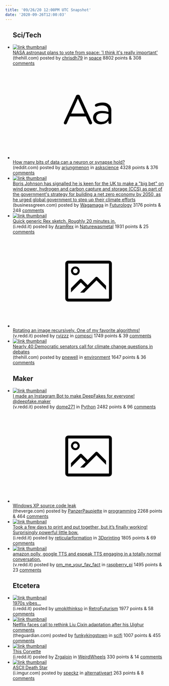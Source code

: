 ```yaml
---
title: '09/26/20 12:00PM UTC Snapshot'
date: '2020-09-26T12:00:03'
---
```

<ul>
<h2>Sci/Tech</h2>

<li><a href='https://thehill.com/blogs/blog-briefing-room/news/518341-nasa-astronaut-will-vote-from-space-i-think-its-really'><img src='https://b.thumbs.redditmedia.com/UMPyuidw939Q_f6SG2JV4dfBs9FbSVwhkMgjgO11dug.jpg' alt='link thumbnail'></a><div><div class='linkTitle'><a href='https://thehill.com/blogs/blog-briefing-room/news/518341-nasa-astronaut-will-vote-from-space-i-think-its-really'>NASA astronaut plans to vote from space: 'I think it's really important'</a></div>(thehill.com) posted by <a href='https://www.reddit.com/user/chrisdh79'>chrisdh79</a> in <a href='https://www.reddit.com/r/space'>space</a> 8802 points & 308 <a href='https://www.reddit.com/r/space/comments/iztxba/nasa_astronaut_plans_to_vote_from_space_i_think/'>comments</a></div></li>

<li><a href='https://www.reddit.com/r/askscience/comments/izjivy/how_many_bits_of_data_can_a_neuron_or_synapse_hold/'><svg version='1.1' viewBox='-34 -12 104 64' preserveAspectRatio='xMidYMid slice' xmlns='http://www.w3.org/2000/svg' xmlns:xlink='http://www.w3.org/1999/xlink'>
    <title>text link thumbnail</title>
    <path d='M12.19,8.84a1.45,1.45,0,0,0-1.4-1h-.12a1.46,1.46,0,0,0-1.42,1L1.14,26.56a1.29,1.29,0,0,0-.14.59,1,1,0,0,0,1,1,1.12,1.12,0,0,0,1.08-.77l2.08-4.65h11l2.08,4.59a1.24,1.24,0,0,0,1.12.83,1.08,1.08,0,0,0,1.08-1.08,1.64,1.64,0,0,0-.14-.57ZM6.08,20.71l4.59-10.22,4.6,10.22Z'>
    </path>
    <path d='M32.24,14.78A6.35,6.35,0,0,0,27.6,13.2a11.36,11.36,0,0,0-4.7,1,1,1,0,0,0-.58.89,1,1,0,0,0,.94.92,1.23,1.23,0,0,0,.39-.08,8.87,8.87,0,0,1,3.72-.81c2.7,0,4.28,1.33,4.28,3.92v.5a15.29,15.29,0,0,0-4.42-.61c-3.64,0-6.14,1.61-6.14,4.64v.05c0,2.95,2.7,4.48,5.37,4.48a6.29,6.29,0,0,0,5.19-2.48V26.9a1,1,0,0,0,1,1,1,1,0,0,0,1-1.06V19A5.71,5.71,0,0,0,32.24,14.78Zm-.56,7.7c0,2.28-2.17,3.89-4.81,3.89-1.94,0-3.61-1.06-3.61-2.86v-.06c0-1.8,1.5-3,4.2-3a15.2,15.2,0,0,1,4.22.61Z'>
    </path>
    </svg></a><div><div class='linkTitle'><a href='https://www.reddit.com/r/askscience/comments/izjivy/how_many_bits_of_data_can_a_neuron_or_synapse_hold/'>How many bits of data can a neuron or synapse hold?</a></div>(reddit.com) posted by <a href='https://www.reddit.com/user/arjungmenon'>arjungmenon</a> in <a href='https://www.reddit.com/r/askscience'>askscience</a> 4328 points & 376 <a href='https://www.reddit.com/r/askscience/comments/izjivy/how_many_bits_of_data_can_a_neuron_or_synapse_hold/'>comments</a></div></li>

<li><a href='https://www.businessgreen.com/news/4020764/boris-johnson-teases-big-bet-uk-wind-hydrogen-ccs'><img src='https://b.thumbs.redditmedia.com/WXF5hGHV_SvQHgWvyO3dqt0wHoIWCtW68VE5l-Kdqyo.jpg' alt='link thumbnail'></a><div><div class='linkTitle'><a href='https://www.businessgreen.com/news/4020764/boris-johnson-teases-big-bet-uk-wind-hydrogen-ccs'>Boris Johnson has signalled he is keen for the UK to make a "big bet" on wind power, hydrogen and carbon capture and storage (CCS) as part of the government's strategy for building a net zero economy by 2050, as he urged global government to step up their climate efforts</a></div>(businessgreen.com) posted by <a href='https://www.reddit.com/user/Wagamaga'>Wagamaga</a> in <a href='https://www.reddit.com/r/Futurology'>Futurology</a> 3176 points & 248 <a href='https://www.reddit.com/r/Futurology/comments/izm0vg/boris_johnson_has_signalled_he_is_keen_for_the_uk/'>comments</a></div></li>

<li><a href='https://i.redd.it/ttjvfohshdp51.jpg'><img src='https://a.thumbs.redditmedia.com/kj6jD6nEDbSfKy9Ihh78AzOQVjEs4-H_iVGJqAE0en8.jpg' alt='link thumbnail'></a><div><div class='linkTitle'><a href='https://i.redd.it/ttjvfohshdp51.jpg'>Quick generic Rex sketch. Roughly 20 minutes in.</a></div>(i.redd.it) posted by <a href='https://www.reddit.com/user/AramRex'>AramRex</a> in <a href='https://www.reddit.com/r/Naturewasmetal'>Naturewasmetal</a> 1931 points & 25 <a href='https://www.reddit.com/r/Naturewasmetal/comments/iztwzt/quick_generic_rex_sketch_roughly_20_minutes_in/'>comments</a></div></li>

<li><a href='https://v.redd.it/d4636nj9sep51'><svg version='1.1' viewBox='-34 -14 104 64' preserveAspectRatio='xMidYMid meet' xmlns='http://www.w3.org/2000/svg' xmlns:xlink='http://www.w3.org/1999/xlink'>
    <title>link thumbnail</title>
    <path d='M32,4H4A2,2,0,0,0,2,6V30a2,2,0,0,0,2,2H32a2,2,0,0,0,2-2V6A2,2,0,0,0,32,4ZM4,30V6H32V30Z'></path>
    <path d='M8.92,14a3,3,0,1,0-3-3A3,3,0,0,0,8.92,14Zm0-4.6A1.6,1.6,0,1,1,7.33,11,1.6,1.6,0,0,1,8.92,9.41Z'></path>
    <path d='M22.78,15.37l-5.4,5.4-4-4a1,1,0,0,0-1.41,0L5.92,22.9v2.83l6.79-6.79L16,22.18l-3.75,3.75H15l8.45-8.45L30,24V21.18l-5.81-5.81A1,1,0,0,0,22.78,15.37Z'></path>
    </svg></a><div><div class='linkTitle'><a href='https://v.redd.it/d4636nj9sep51'>Rotating an image recursively. One of my favorite algorithms!</a></div>(v.redd.it) posted by <a href='https://www.reddit.com/user/rvizzz'>rvizzz</a> in <a href='https://www.reddit.com/r/compsci'>compsci</a> 1749 points & 39 <a href='https://www.reddit.com/r/compsci/comments/izy2kf/rotating_an_image_recursively_one_of_my_favorite/'>comments</a></div></li>

<li><a href='https://thehill.com/policy/energy-environment/517874-nearly-40-democratic-senators-urge-climate-change-questions-in?utm_campaign=Hot%20News&amp;utm_medium=email&amp;_hsmi=96037270&amp;_hsenc=p2ANqtz-9K177G6R07G-OJPoYVjwi4M3N7GVHP4lpVP2er58DRK71iF9qvFyQ6o8CbmjLcuczYLJaGVVIi_Ebtpk0g-yc727w28A&amp;utm_content=96037270&amp;utm_source=hs_email'><img src='https://b.thumbs.redditmedia.com/MBJX-UE5W4jwF7o6h6NLnOH4Nmm-n_3GLqMPcRmKaZs.jpg' alt='link thumbnail'></a><div><div class='linkTitle'><a href='https://thehill.com/policy/energy-environment/517874-nearly-40-democratic-senators-urge-climate-change-questions-in?utm_campaign=Hot%20News&amp;utm_medium=email&amp;_hsmi=96037270&amp;_hsenc=p2ANqtz-9K177G6R07G-OJPoYVjwi4M3N7GVHP4lpVP2er58DRK71iF9qvFyQ6o8CbmjLcuczYLJaGVVIi_Ebtpk0g-yc727w28A&amp;utm_content=96037270&amp;utm_source=hs_email'>Nearly 40 Democratic senators call for climate change questions in debates</a></div>(thehill.com) posted by <a href='https://www.reddit.com/user/pnewell'>pnewell</a> in <a href='https://www.reddit.com/r/environment'>environment</a> 1647 points & 36 <a href='https://www.reddit.com/r/environment/comments/izixge/nearly_40_democratic_senators_call_for_climate/'>comments</a></div></li>

<h2>Maker</h2>

<li><a href='https://v.redd.it/0g28dzoh5dp51'><img src='https://a.thumbs.redditmedia.com/NH4CNhq26r4COOX2VRiPryjnYrsXsVVwsdITbYrLNa8.jpg' alt='link thumbnail'></a><div><div class='linkTitle'><a href='https://v.redd.it/0g28dzoh5dp51'>I made an Instagram Bot to make DeepFakes for everyone! @deepfake.maker</a></div>(v.redd.it) posted by <a href='https://www.reddit.com/user/dome271'>dome271</a> in <a href='https://www.reddit.com/r/Python'>Python</a> 2482 points & 96 <a href='https://www.reddit.com/r/Python/comments/izspe0/i_made_an_instagram_bot_to_make_deepfakes_for/'>comments</a></div></li>

<li><a href='https://www.theverge.com/2020/9/25/21455655/microsoft-windows-xp-source-code-leak'><svg version='1.1' viewBox='-34 -14 104 64' preserveAspectRatio='xMidYMid meet' xmlns='http://www.w3.org/2000/svg' xmlns:xlink='http://www.w3.org/1999/xlink'>
    <title>link thumbnail</title>
    <path d='M32,4H4A2,2,0,0,0,2,6V30a2,2,0,0,0,2,2H32a2,2,0,0,0,2-2V6A2,2,0,0,0,32,4ZM4,30V6H32V30Z'></path>
    <path d='M8.92,14a3,3,0,1,0-3-3A3,3,0,0,0,8.92,14Zm0-4.6A1.6,1.6,0,1,1,7.33,11,1.6,1.6,0,0,1,8.92,9.41Z'></path>
    <path d='M22.78,15.37l-5.4,5.4-4-4a1,1,0,0,0-1.41,0L5.92,22.9v2.83l6.79-6.79L16,22.18l-3.75,3.75H15l8.45-8.45L30,24V21.18l-5.81-5.81A1,1,0,0,0,22.78,15.37Z'></path>
    </svg></a><div><div class='linkTitle'><a href='https://www.theverge.com/2020/9/25/21455655/microsoft-windows-xp-source-code-leak'>Windows XP source code leak</a></div>(theverge.com) posted by <a href='https://www.reddit.com/user/PanzerPaupiette'>PanzerPaupiette</a> in <a href='https://www.reddit.com/r/programming'>programming</a> 2268 points & 464 <a href='https://www.reddit.com/r/programming/comments/izld8y/windows_xp_source_code_leak/'>comments</a></div></li>

<li><a href='https://i.redd.it/14p4s05wnep51.jpg'><img src='https://b.thumbs.redditmedia.com/j_fkCUhAisgMhPYKRhZuVFdiwfVGv1bQqQ6y-ojjC9g.jpg' alt='link thumbnail'></a><div><div class='linkTitle'><a href='https://i.redd.it/14p4s05wnep51.jpg'>Took a few days to print and put together, but it’s finally working! Surprisingly powerful little bow.</a></div>(i.redd.it) posted by <a href='https://www.reddit.com/user/reticularformation'>reticularformation</a> in <a href='https://www.reddit.com/r/3Dprinting'>3Dprinting</a> 1805 points & 69 <a href='https://www.reddit.com/r/3Dprinting/comments/izxor2/took_a_few_days_to_print_and_put_together_but_its/'>comments</a></div></li>

<li><a href='https://v.redd.it/hxug19qkeap51'><img src='https://a.thumbs.redditmedia.com/s7Wxwx6tegYmma-kKSbIt3rAeyoDAAE1y3DqhKVlDp8.jpg' alt='link thumbnail'></a><div><div class='linkTitle'><a href='https://v.redd.it/hxug19qkeap51'>amazon polly, google TTS and espeak TTS engaging in a totally normal conversation.</a></div>(v.redd.it) posted by <a href='https://www.reddit.com/user/pm_me_your_fav_fact'>pm_me_your_fav_fact</a> in <a href='https://www.reddit.com/r/raspberry_pi'>raspberry_pi</a> 1495 points & 23 <a href='https://www.reddit.com/r/raspberry_pi/comments/izii2g/amazon_polly_google_tts_and_espeak_tts_engaging/'>comments</a></div></li>

<h2>Etcetera</h2>

<li><a href='https://i.redd.it/dsjj2kjbsap51.jpg'><img src='https://b.thumbs.redditmedia.com/VOCs90_RWImglJGNqXYthcPNmSqgFTocVVfm1GnwSZs.jpg' alt='link thumbnail'></a><div><div class='linkTitle'><a href='https://i.redd.it/dsjj2kjbsap51.jpg'>1970s vibes...</a></div>(i.redd.it) posted by <a href='https://www.reddit.com/user/umokithinkso'>umokithinkso</a> in <a href='https://www.reddit.com/r/RetroFuturism'>RetroFuturism</a> 1977 points & 58 <a href='https://www.reddit.com/r/RetroFuturism/comments/izuvm6/1970s_vibes/'>comments</a></div></li>

<li><a href='https://www.theguardian.com/books/2020/sep/25/netflix-liu-cixin-adaptation-uighur-comments-the-three-body-problem'><img src='https://b.thumbs.redditmedia.com/enOj9RIKg5UZrLf0jwle0oXK63bBY1Y8bJHUTi2iOhw.jpg' alt='link thumbnail'></a><div><div class='linkTitle'><a href='https://www.theguardian.com/books/2020/sep/25/netflix-liu-cixin-adaptation-uighur-comments-the-three-body-problem'>Netflix faces call to rethink Liu Cixin adaptation after his Uighur comments</a></div>(theguardian.com) posted by <a href='https://www.reddit.com/user/funkykingstown'>funkykingstown</a> in <a href='https://www.reddit.com/r/scifi'>scifi</a> 1007 points & 455 <a href='https://www.reddit.com/r/scifi/comments/izktk8/netflix_faces_call_to_rethink_liu_cixin/'>comments</a></div></li>

<li><a href='https://i.redd.it/b9nxvk3jbap51.jpg'><img src='https://a.thumbs.redditmedia.com/BN6hcgwVSQEJ6fbMCvC23kxdk4F-6itxjZJBufS_CU8.jpg' alt='link thumbnail'></a><div><div class='linkTitle'><a href='https://i.redd.it/b9nxvk3jbap51.jpg'>This Corvette</a></div>(i.redd.it) posted by <a href='https://www.reddit.com/user/Zrgaloin'>Zrgaloin</a> in <a href='https://www.reddit.com/r/WeirdWheels'>WeirdWheels</a> 330 points & 14 <a href='https://www.reddit.com/r/WeirdWheels/comments/izl3p4/this_corvette/'>comments</a></div></li>

<li><a href='https://i.imgur.com/C1vxKtT.jpg'><img src='https://b.thumbs.redditmedia.com/i9nsTQJmYDcZA8GM8n4feIae4i_moa3Xd9PXZFnfeNU.jpg' alt='link thumbnail'></a><div><div class='linkTitle'><a href='https://i.imgur.com/C1vxKtT.jpg'>ASCII Death Star</a></div>(i.imgur.com) posted by <a href='https://www.reddit.com/user/speckz'>speckz</a> in <a href='https://www.reddit.com/r/alternativeart'>alternativeart</a> 263 points & 8 <a href='https://www.reddit.com/r/alternativeart/comments/izko7w/ascii_death_star/'>comments</a></div></li>

</ul>
